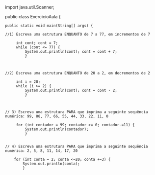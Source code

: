 import java.util.Scanner;

public class ExercicioAula {

	public static void main(String[] args) {		
	
    //1) Escreva uma estrutura ENQUANTO de 7 a 77, em incrementos de 7
		
		 int cont; cont = 7;		  
		 while (cont <= 77) {
		     System.out.println(cont); cont = cont + 7; 
             }
		 

		
	//2) Escreva uma estrutura ENQUANTO de 20 a 2, em decrementos de 2
		 
         int i = 20;		 
		 while (i >= 2) { 
			 System.out.println(cont); cont = cont - 2; 
             }
		

		 
	// 3) Escreva uma estrutura PARA que imprima a seguinte sequência numérica: 99, 88, 77, 66, 55, 44, 33, 22, 11, 0

		 for (int contador = 99; contador >= 0; contador-=11) { 
			 System.out.println(contador); 
			 }


    // 4) Escreva uma estrutura PARA que imprima a seguinte sequência numérica: 2, 5, 8, 11, 14, 17, 20

        for (int conta = 2; conta <=20; conta +=3) {
            System.out.println(conta);
            }